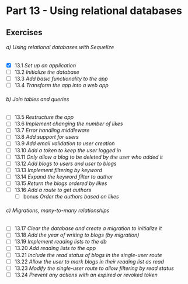 # Part 13 - Using relational databases

## Exercises

###### a) Using relational databases with Sequelize  
- [x] 13.1 _Set up an application_  
- [ ] 13.2 _Initialize the database_  
- [ ] 13.3 _Add basic functionality to the app_  
- [ ] 13.4 _Transform the app into a web app_  

###### b) Join tables and queries  
- [ ] 13.5 _Restructure the app_  
- [ ] 13.6 _Implement changing the number of likes_  
- [ ] 13.7 _Error handling middleware_  
- [ ] 13.8 _Add support for users_  
- [ ] 13.9 _Add email validation to user creation_  
- [ ] 13.10 _Add a token to keep the user logged in_  
- [ ] 13.11 _Only allow a blog to be deleted by the user who added it_  
- [ ] 13.12 _Add blogs to users and user to blogs_  
- [ ] 13.13 _Implement filtering by keyword_  
- [ ] 13.14 _Expand the keyword filter to author_  
- [ ] 13.15 _Return the blogs ordered by likes_  
- [ ] 13.16 _Add a route to get authors_  
  - [ ] bonus _Order the authors based on likes_  

###### c) Migrations, many-to-many relationships  
- [ ] 13.17 _Clear the database and create a migration to initialize it_  
- [ ] 13.18 _Add the year of writing to blogs (by migration)_  
- [ ] 13.19 _Implement reading lists to the db_  
- [ ] 13.20 _Add reading lists to the app_  
- [ ] 13.21 _Include the read status of blogs in the single-user route_  
- [ ] 13.22 _Allow the user to mark blogs in their reading list as read_  
- [ ] 13.23 _Modify the single-user route to allow filtering by read status_  
- [ ] 13.24 _Prevent any actions with an expired or revoked token_  
